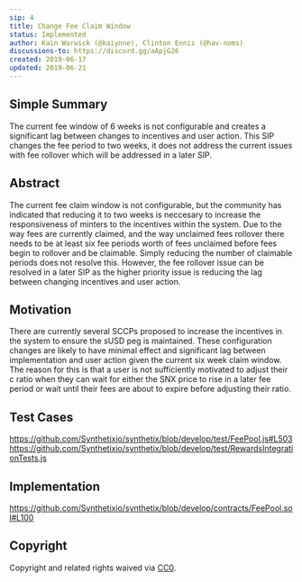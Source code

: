 ```yaml
---
sip: 4
title: Change Fee Claim Window
status: Implemented
author: Kain Warwick (@kaiynne), Clinton Ennis (@hav-noms)
discussions-to: https://discord.gg/aApjG26
created: 2019-06-17
updated: 2019-06-21
---
```


## Simple Summary
<!--"If you can't explain it simply, you don't understand it well enough." Provide a simplified and layman-accessible explanation of the SIP.-->
The current fee window of 6 weeks is not configurable and creates a significant lag between changes to incentives and user action. This SIP changes the fee period to two weeks, it does not address the current issues with fee rollover which will be addressed in a later SIP.

## Abstract
<!--A short (~200 word) description of the technical issue being addressed.-->
The current fee claim window is not configurable, but the community has indicated that reducing it to two weeks is neccesary to increase the responsiveness of minters to the incentives within the system. Due to the way fees are currently claimed, and the way unclaimed fees rollover there needs to be at least six fee periods worth of fees unclaimed before fees begin to rollover and be claimable. Simply reducing the number of claimable periods does not resolve this. However, the fee rollover issue can be resolved in a later SIP as the higher priority issue is reducing the lag between changing incentives and user action.

## Motivation
<!--The motivation is critical for SIPs that want to change Synthetix. It should clearly explain why the existing protocol specification is inadequate to address the problem that the SIP solves. SIP submissions without sufficient motivation may be rejected outright.-->
There are currently several SCCPs proposed to increase the incentives in the system to ensure the sUSD peg is maintained. These configuration changes are likely to have minimal effect and significant lag between implementation and user action given the current six week claim window. The reason for this is that a user is not sufficiently motivated to adjust their c ratio when they can wait for either the SNX price to rise in a later fee period or wait until their fees are about to expire before adjusting their ratio.

## Test Cases
<!--Test cases for an implementation are mandatory for SIPs but can be included with the implementation..-->
https://github.com/Synthetixio/synthetix/blob/develop/test/FeePool.js#L503
https://github.com/Synthetixio/synthetix/blob/develop/test/RewardsIntegrationTests.js


## Implementation
<!--The implementations must be completed before any SIP is given status "Implemented", but it need not be completed before the SIP is "Approved". While there is merit to the approach of reaching consensus on the specification and rationale before writing code, the principle of "rough consensus and running code" is still useful when it comes to resolving many discussions of API details.-->
https://github.com/Synthetixio/synthetix/blob/develop/contracts/FeePool.sol#L100


## Copyright
Copyright and related rights waived via [CC0](https://creativecommons.org/publicdomain/zero/1.0/).
